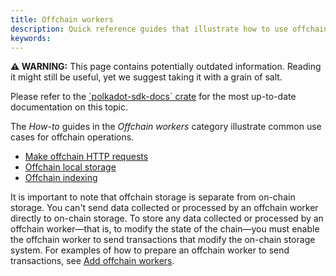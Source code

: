 ```yaml
---
title: Offchain workers
description: Quick reference guides that illustrate how to use offchain workers.
keywords:
---
```


<div class="warning">
	<p>
	<strong>⚠️ WARNING:</strong> This page contains potentially outdated information. Reading it might still be useful, yet we suggest taking it with a grain of salt.
	</p>
	<p>
	 Please refer to the <a href="https://paritytech.github.io/polkadot-sdk/master/polkadot_sdk_docs/reference_docs/frame_offchain_workers/index.html">`polkadot-sdk-docs` crate</a> for the most up-to-date documentation on this topic.
	</p>
</div>

The _How-to_ guides in the _Offchain workers_ category illustrate common use cases for offchain operations.

- [Make offchain HTTP requests](/reference/how-to-guides/offchain-workers/offchain-http-requests/)
- [Offchain local storage](/reference/how-to-guides/offchain-workers/offchain-local-storage/)
- [Offchain indexing](/reference/how-to-guides/offchain-workers/offchain-indexing/)

It is important to note that offchain storage is separate from on-chain storage.
You can't send data collected or processed by an offchain worker directly to on-chain storage.
To store any data collected or processed by an offchain worker—that is, to modify the state of the chain—you must enable the offchain worker to send transactions that modify the on-chain storage system.
For examples of how to prepare an offchain worker to send transactions, see [Add offchain workers](/tutorials/build-application-logic/add-offchain-workers/).

